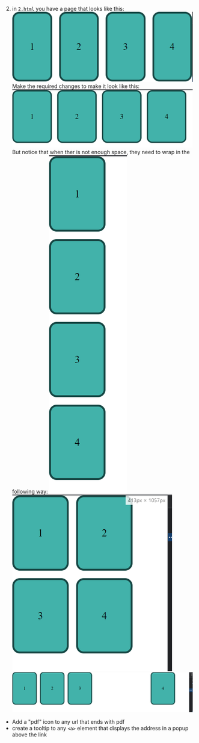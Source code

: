 2. in `2.html` you have a page that looks like this:<br> ![problem](images/2.1.png)<br> Make the required changes to make it look like this: <br>![solution](images/2.2.png)
But notice that when ther is not enough space, they need to wrap in the following way:
![solution](images/2.3.png)<br>
![solution](images/2.4.png)<br>
![solution](images/2.5.png)<br>


* Add a "pdf" icon to any url that ends with pdf
* create a tooltip to any `<a>` element that displays the address in a popup above the link
